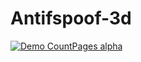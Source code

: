 # Antifspoof-3d

[![Demo CountPages alpha](https://j.gifs.com/Jy9mm9.gif)](https://www.youtube.com/watch?v=roHKxzXkSL0)

